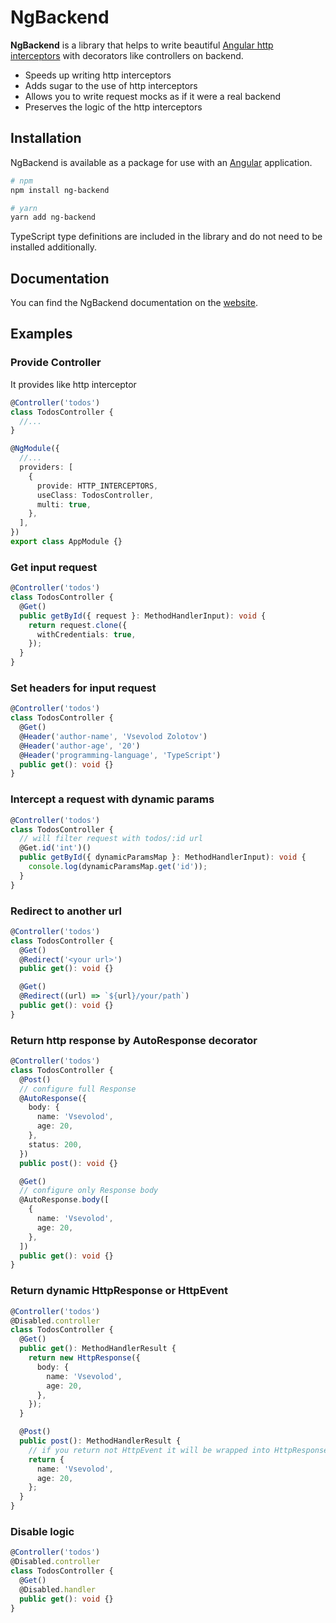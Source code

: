 # NgBackend

**NgBackend** is a library that helps to write beautiful [Angular http interceptors](https://angular.io/api/common/http/HttpInterceptor) with decorators like controllers on backend.

- Speeds up writing http interceptors
- Adds sugar to the use of http interceptors
- Allows you to write request mocks as if it were a real backend
- Preserves the logic of the http interceptors

## Installation

NgBackend is available as a package for use with an [Angular](https://angular.io/) application.

```bash
# npm
npm install ng-backend
```

```bash
# yarn
yarn add ng-backend
```

TypeScript type definitions are included in the library and do not need to be installed additionally.

## Documentation

You can find the NgBackend documentation on the [website](https://vsezol.github.io/ng-backend/http).

## Examples

### Provide Controller

It provides like http interceptor

```typescript
@Controller('todos')
class TodosController {
  //...
}

@NgModule({
  //...
  providers: [
    {
      provide: HTTP_INTERCEPTORS,
      useClass: TodosController,
      multi: true,
    },
  ],
})
export class AppModule {}
```

### Get input request

```typescript
@Controller('todos')
class TodosController {
  @Get()
  public getById({ request }: MethodHandlerInput): void {
    return request.clone({
      withCredentials: true,
    });
  }
}
```

### Set headers for input request

```typescript
@Controller('todos')
class TodosController {
  @Get()
  @Header('author-name', 'Vsevolod Zolotov')
  @Header('author-age', '20')
  @Header('programming-language', 'TypeScript')
  public get(): void {}
}
```

### Intercept a request with dynamic params

```typescript
@Controller('todos')
class TodosController {
  // will filter request with todos/:id url
  @Get.id('int')()
  public getById({ dynamicParamsMap }: MethodHandlerInput): void {
    console.log(dynamicParamsMap.get('id'));
  }
}
```

### Redirect to another url

```typescript
@Controller('todos')
class TodosController {
  @Get()
  @Redirect('<your url>')
  public get(): void {}

  @Get()
  @Redirect((url) => `${url}/your/path`)
  public get(): void {}
}
```

### Return http response by AutoResponse decorator

```typescript
@Controller('todos')
class TodosController {
  @Post()
  // configure full Response
  @AutoResponse({
    body: {
      name: 'Vsevolod',
      age: 20,
    },
    status: 200,
  })
  public post(): void {}

  @Get()
  // configure only Response body
  @AutoResponse.body([
    {
      name: 'Vsevolod',
      age: 20,
    },
  ])
  public get(): void {}
}
```

### Return dynamic HttpResponse or HttpEvent

```typescript
@Controller('todos')
@Disabled.controller
class TodosController {
  @Get()
  public get(): MethodHandlerResult {
    return new HttpResponse({
      body: {
        name: 'Vsevolod',
        age: 20,
      },
    });
  }

  @Post()
  public post(): MethodHandlerResult {
    // if you return not HttpEvent it will be wrapped into HttpResponse
    return {
      name: 'Vsevolod',
      age: 20,
    };
  }
}
```

### Disable logic

```typescript
@Controller('todos')
@Disabled.controller
class TodosController {
  @Get()
  @Disabled.handler
  public get(): void {}
}
```
